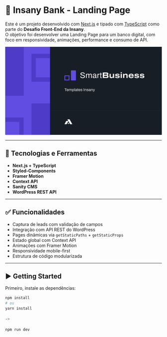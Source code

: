 # 💸 Insany Bank - Landing Page

Este é um projeto desenvolvido com [Next.js](https://nextjs.org) e tipado com [TypeScript](https://www.typescriptlang.org/) como parte do **Desafio Front-End da Insany**.  
O objetivo foi desenvolver uma Landing Page para um banco digital, com foco em responsividade, animações, performance e consumo de API.

![Preview do Projeto](./public/Cover.svg)

---

## 🔧 Tecnologias e Ferramentas

- **Next.js + TypeScript**
- **Styled-Components**
- **Framer Motion**
- **Context API**
- **Sanity CMS**
- **WordPress REST API**

---

## ✅ Funcionalidades

- Captura de leads com validação de campos
- Integração com API REST do WordPress
- Pages dinâmicas via `getStaticPaths` + `getStaticProps`
- Estado global com Context API
- Animações com Framer Motion
- Responsividade mobile-first
- Estrutura de código modularizada

---

## ▶ Getting Started

Primeiro, instale as dependências:

```bash
npm install
# ou
yarn install

->

npm run dev
